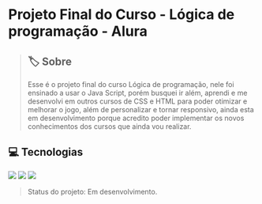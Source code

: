 <h1>Projeto Final do Curso - Lógica de programação - Alura</h1>

> ## 🏷️ Sobre
> Esse é o projeto final do curso Lógica de programação, nele foi ensinado a usar o Java Script, porém busquei ir além, aprendi e me desenvolvi em outros cursos de CSS e HTML para poder otimizar e melhorar o jogo, além de personalizar e tornar responsivo, ainda esta em desenvolvimento porque acredito poder implementar os novos conhecimentos dos cursos que ainda vou realizar.
>
## 💻 Tecnologias
<div>
  <img src="https://img.shields.io/badge/HTML-239120?style=for-the-badge&logo=html5&logoColor=white"> <img src="https://img.shields.io/badge/CSS-239120?&style=for-the-badge&logo=css3&logoColor=white"> <img src="https://img.shields.io/badge/JavaScript-F7DF1E?style=for-the-badge&logo=javascript&logoColor=black">
</div>

> Status do projeto: Em desenvolvimento.
